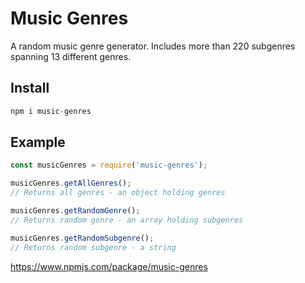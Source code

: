 # Music Genres

A random music genre generator. Includes more than 220 subgenres spanning 13 different genres.

## Install

```javascript
npm i music-genres
```

## Example

```javascript
const musicGenres = require('music-genres');

musicGenres.getAllGenres();
// Returns all genres - an object holding genres

musicGenres.getRandomGenre();
// Returns random genre - an array holding subgenres

musicGenres.getRandomSubgenre();
// Returns random subgenre - a string
```
https://www.npmjs.com/package/music-genres
